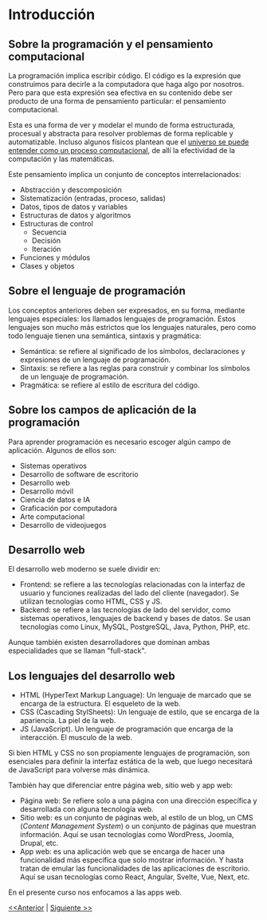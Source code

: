 # Introducción

## Sobre la programación y el pensamiento computacional

La programación implica escribir código. El código es la expresión que construimos para decirle a la computadora que haga algo por nosotros. Pero para que esta expresión sea efectiva en su contenido debe ser producto de una forma de pensamiento particular: el pensamiento computacional.

Esta es una forma de ver y modelar el mundo de forma estructurada, procesual y abstracta para resolver problemas de forma replicable y automatizable. Incluso algunos físicos plantean que el [universo se puede entender como un proceso computacional](https://www.wolframphysics.org/questions/scientific-general-interest/are-you-saying-that-the-universe-is-a-computer/), de allí la efectividad de la computación y las matemáticas. 

Este pensamiento implica un conjunto de conceptos interrelacionados:

- Abstracción y descomposición
- Sistematización (entradas, proceso, salidas)
- Datos, tipos de datos y variables
- Estructuras de datos y algoritmos
- Estructuras de control
  - Secuencia
  - Decisión
  - Iteración
- Funciones y módulos
- Clases y objetos

## Sobre el lenguaje de programación

Los conceptos anteriores deben ser expresados, en su forma, mediante lenguajes especiales: los llamados lenguajes de programación. Estos lenguajes son mucho más estrictos que los lenguajes naturales, pero como todo lenguaje tienen una semántica, sintaxis y pragmática:

- Semántica: se refiere al significado de los símbolos, declaraciones y expresiones de un lenguaje de programación.
- Sintaxis: se refiere a las reglas para construir y combinar los símbolos de un lenguaje de programación.
- Pragmática: se refiere al estilo de escritura del código.

## Sobre los campos de aplicación de la programación

Para aprender programación es necesario escoger algún campo de aplicación. Algunos de ellos son:

- Sistemas operativos
- Desarrollo de software de escritorio
- Desarrollo web
- Desarrollo móvil
- Ciencia de datos e IA
- Graficación por computadora
- Arte computacional
- Desarrollo de videojuegos

## Desarrollo web

El desarrollo web moderno se suele dividir en:

- Frontend: se refiere a las tecnologías relacionadas con la interfaz de usuario y funciones realizadas del lado del cliente (navegador). Se utilizan tecnologías como HTML, CSS y JS.
- Backend: se refiere a las tecnologías de lado del servidor, como sistemas operativos, lenguajes de backend y bases de datos. Se usan tecnologías como Linux, MySQL, PostgreSQL, Java, Python, PHP, etc.

Aunque también existen desarrolladores que dominan ambas especialidades que se llaman "full-stack".

## Los lenguajes del desarrollo web

- HTML (HyperText Markup Language): Un lenguaje de marcado que se encarga de la estructura. El esqueleto de la web.
- CSS (Cascading StylSheets): Un lenguaje de estilo, que se encarga de la apariencia. La piel de la web.
- JS (JavaScript). Un lenguaje de programación que encarga de la interacción. El musculo de la web.

Si bien HTML y CSS no son propiamente lenguajes de programación, son esenciales para definir la interfaz estática de la web, que luego necesitará de JavaScript para volverse más dinámica.

También hay que diferenciar entre página web, sitio web y app web:

- Página web: Se refiere solo a una página con una dirección específica y desarrollada con alguna tecnología web.
- Sitio web: es un conjunto de páginas web, al estilo de un blog, un CMS (_Content Management System_) o un conjunto de páginas que muestran información. Aquí se usan tecnologías como WordPress, Joomla, Drupal, etc.
- App web: es una aplicación web que se encarga de hacer una funcionalidad más específica que solo mostrar información. Y hasta tratan de emular las funcionalidades de las aplicaciones de escritorio. Aquí se usan tecnologías como React, Angular, Svelte, Vue, Next, etc.

En el presente curso nos enfocamos a las apps web.

[<<Anterior](https://github.com/lab-tecnosocial/curso-programacionweb/tree/main/00-instalacion) | [Siguiente >>](https://github.com/lab-tecnosocial/curso-programacionweb/tree/main/02-html)